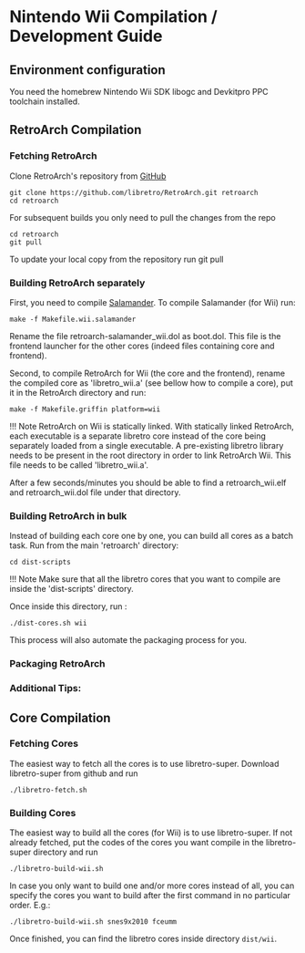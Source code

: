 # Nintendo Wii Compilation / Development Guide

## Environment configuration

You need the homebrew Nintendo Wii SDK libogc and Devkitpro PPC toolchain installed.

## RetroArch Compilation

### Fetching RetroArch

Clone RetroArch's repository from [GitHub](https://github.com/libretro/RetroArch)

    git clone https://github.com/libretro/RetroArch.git retroarch
    cd retroarch

For subsequent builds you only need to pull the changes from the repo

    cd retroarch
    git pull

To update your local copy from the repository run git pull

### Building RetroArch separately

First, you need to compile [Salamander](../glossary.md#salamander).
To compile Salamander (for Wii) run:

    make -f Makefile.wii.salamander

Rename the file retroarch-salamander_wii.dol as boot.dol. This file is the frontend launcher for the other cores (indeed files containing core and frontend).

Second, to compile RetroArch for Wii (the core and the frontend), rename the compiled core as 'libretro_wii.a' (see bellow how to compile a core), put it in the RetroArch directory and run:

    make -f Makefile.griffin platform=wii

!!! Note
    RetroArch on Wii is statically linked. With statically linked RetroArch, each executable is a separate libretro core instead of the core being separately loaded from a single executable. A pre-existing libretro library needs to be present in the root directory in order to link RetroArch Wii. This file needs to be called 'libretro_wii.a'.

After a few seconds/minutes you should be able to find a retroarch_wii.elf and retroarch_wii.dol file under that directory.

### Building RetroArch in bulk

Instead of building each core one by one, you can build all cores as a batch task. Run from the main 'retroarch' directory:

    cd dist-scripts

!!! Note
    Make sure that all the libretro cores that you want to compile are inside the 'dist-scripts' directory.

Once inside this directory, run :

    ./dist-cores.sh wii

This process will also automate the packaging process for you.

### Packaging RetroArch


### Additional Tips:

## Core Compilation

### Fetching Cores

The easiest way to fetch all the cores is to use libretro-super. Download libretro-super from github and run

    ./libretro-fetch.sh

### Building Cores

The easiest way to build all the cores (for Wii) is to use libretro-super. If not already fetched, put the codes of the cores you want compile in the libretro-super directory and run

    ./libretro-build-wii.sh

In case you only want to build one and/or more cores instead of all, you can specify the cores you want to build after the first command in no particular order. E.g.:

    ./libretro-build-wii.sh snes9x2010 fceumm

Once finished, you can find the libretro cores inside directory `dist/wii`.
